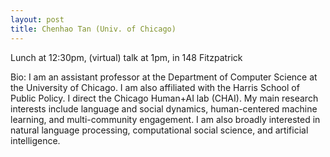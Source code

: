 ```yaml
---
layout: post
title: Chenhao Tan (Univ. of Chicago)
---
```


Lunch at 12:30pm, (virtual) talk at 1pm, in 148 Fitzpatrick

Bio:
I am an assistant professor at the Department of Computer Science at the University of Chicago. I am also affiliated with the Harris School of Public Policy. I direct the Chicago Human+AI lab (CHAI). My main research interests include language and social dynamics, human-centered machine learning, and multi-community engagement. I am also broadly interested in natural language processing, computational social science, and artificial intelligence. 


